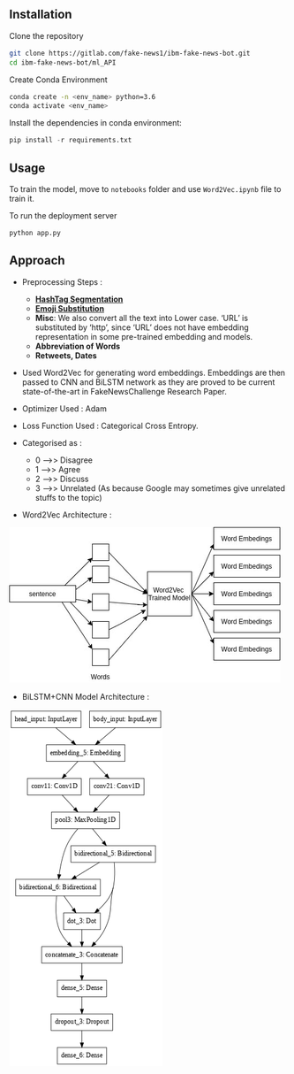 ## Installation

Clone the repository
```bash
git clone https://gitlab.com/fake-news1/ibm-fake-news-bot.git
cd ibm-fake-news-bot/ml_API
```

Create Conda Environment
```bash
conda create -n <env_name> python=3.6
conda activate <env_name>
```

Install the dependencies in conda environment:
```python
pip install -r requirements.txt
```

## Usage

To train the model, move to `notebooks` folder and use `Word2Vec.ipynb` file to train it.

To run the deployment server 

```python
python app.py
```

## Approach
- Preprocessing Steps :

    - **[HashTag Segmentation](https://github.com/cbaziotis/ekphrasis)**
    - **[Emoji Substitution](https://github.com/carpedm20/emoji)**
    - **Misc**: We also convert all the text into Lower case. ‘URL’ is substituted by ‘http’, since ‘URL’ does not have embedding representation in some pre-trained embedding and models.
    - **Abbreviation of Words**
    - **Retweets, Dates**
- Used Word2Vec for generating word embeddings. Embeddings are then passed to CNN and BiLSTM network as they are proved to be current state-of-the-art in FakeNewsChallenge Research Paper.
- Optimizer Used : Adam
- Loss Function Used : Categorical Cross Entropy.
- Categorised as :

    - 0 -->> Disagree
    - 1 -->> Agree
    - 2 -->> Discuss
    - 3 -->> Unrelated (As because Google may sometimes give unrelated stuffs to the topic)

- Word2Vec Architecture :

![Word2Vec](Word2Vec.jpg)
- BiLSTM+CNN Model Architecture :

![BiLSTM+CNN](fake4.png)